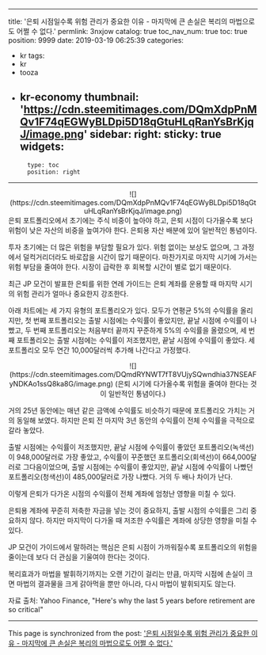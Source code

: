 
---
title: '은퇴 시점일수록 위험 관리가 중요한 이유 - 마지막에 큰 손실은 복리의 마법으로도 어쩔 수 없다.'
permlink: 3nxjow
catalog: true
toc_nav_num: true
toc: true
position: 9999
date: 2019-03-19 06:25:39
categories:
- kr
tags:
- kr
- tooza
- kr-economy
thumbnail: 'https://cdn.steemitimages.com/DQmXdpPnMQv1F74qEGWyBLDpi5D18qGtuHLqRanYsBrKjqJ/image.png'
sidebar:
    right:
        sticky: true
widgets:
    -
        type: toc
        position: right
---


<center>
![](https://cdn.steemitimages.com/DQmXdpPnMQv1F74qEGWyBLDpi5D18qGtuHLqRanYsBrKjqJ/image.png)
</center>
은퇴 포트폴리오에서 초기에는 주식 비중이 높아야 하고, 은퇴 시점이 다가올수록 보다 위험이 낮은 자산의 비중을 높여가야 한다. 은퇴용 자산 배분에 있어 일반적인 통념이다. 

투자 초기에는 더 많은 위험을 부담할 필요가 있다. 위험 없이는 보상도 없으며, 그 과정에서 덜컥거리더라도 바로잡을 시간이 많기 때문이다. 마찬가지로 마지막 시기에 가서는 위험 부담을 줄여야 한다. 시장이 급락한 후 회복할 시간이 별로 없기 때문이다.  

최근 JP 모건이 발표한 은퇴를 위한 연례 가이드는 은퇴 계좌를 운용할 때 마지막 시기의 위험 관리가 얼마나 중요한지 강조한다.  

아래 차트에는 세 가지 유형의 포트폴리오가 있다. 모두가 연평균 5%의 수익률을 올리지만, 첫 번째 포트폴리오는 출발 시점에는 수익률이 좋았지만, 끝날 시점에 수익률이 나빴고, 두 번째 포트폴리오는 처음부터 끝까지 꾸준하게 5%의 수익률을 올렸으며, 세 번째 포트폴리오는 출발 시점에는 수익률이 저조했지만, 끝날 시점에 수익률이 좋았다. 세 포트폴리오 모두 연간 10,000달러씩 추가해 나간다고 가정했다. 
<center>
![](https://cdn.steemitimages.com/DQmdRYNWT7fT8VUjySQwndhia37NSEAFyNDKAo1ssQ8ka8G/image.png)
(은퇴 시기에 다가올수록 위험을 줄여야 한다는 것이 일반적인 통념이다.)
</center>

거의 25년 동안에는 매년 같은 금액에 수익률도 비슷하기 때문에 포트폴리오 가치는 거의 동일해 보였다. 하지만 은퇴 전 마지막 3년 동안의 수익률이 전체 수익률을 극적으로 갈라 놓았다.  

출발 시점에는 수익률이 저조했지만, 끝날 시점에 수익률이 좋았던 포트폴리오(녹색선)이 948,000달러로 가장 좋았고, 수익률이 꾸준했던 포트폴리오(회색선)이 664,000달러로 그다음이었으며, 출발 시점에는 수익률이 좋았지만, 끝날 시점에 수익률이 나빴던 포트폴리오(청색선)이 485,000달러로 가장 나빴다. 거의 두 배나 차이가 난다. 

이렇게 은퇴가 다가온 시점의 수익률이 전체 계좌에 엄청난 영향을 미칠 수 있다.  

은퇴용 계좌에 꾸준히 저축한 자금을 넣는 것이 중요하지, 출발 시점의 수익률은 그리 중요하지 않다. 하지만 마지막이 다가올 때 저조한 수익률은 계좌에 상당한 영향을 미칠 수 있다.  

JP 모건이 가이드에서 말하려는 핵심은 은퇴 시점이 가까워질수록 포트폴리오의 위험을 줄이는데 보다 더 관심을 기울여야 한다는 것이다.  

복리효과가 마법을 발휘하기까지는 오랜 기간이 걸리는 만큼, 마지막 시점에 손실이 크면 마법의 결과물을 크게 갉아먹을 뿐만 아니라, 다시 마법이 발휘되지도 않는다. 

자료 출처: Yahoo Finance, "Here's why the last 5 years before retirement are so critical"

- - -

This page is synchronized from the post: ['은퇴 시점일수록 위험 관리가 중요한 이유 - 마지막에 큰 손실은 복리의 마법으로도 어쩔 수 없다.'](https://steemit.com/@pius.pius/3nxjow)
